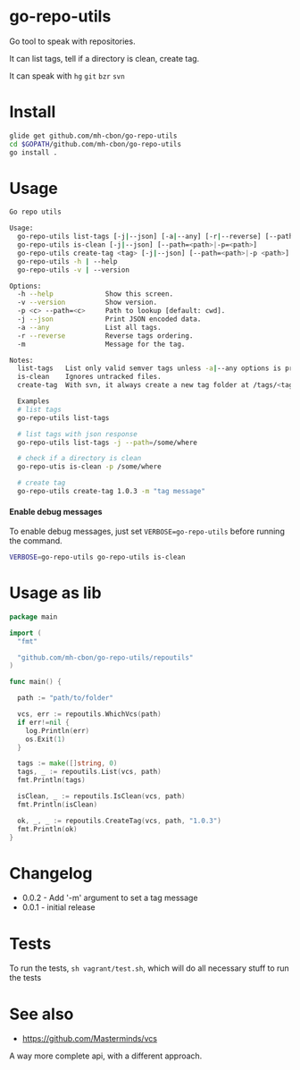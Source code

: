 # go-repo-utils

Go tool to speak with repositories.

It can list tags, tell if a directory is clean, create tag.

It can speak with `hg` `git` `bzr` `svn`

# Install

```sh
glide get github.com/mh-cbon/go-repo-utils
cd $GOPATH/github.com/mh-cbon/go-repo-utils
go install .
```

# Usage

```sh
Go repo utils

Usage:
  go-repo-utils list-tags [-j|--json] [-a|--any] [-r|--reverse] [--path=<path>|-p <path>]
  go-repo-utils is-clean [-j|--json] [--path=<path>|-p=<path>]
  go-repo-utils create-tag <tag> [-j|--json] [--path=<path>|-p <path>] [-m <message>]
  go-repo-utils -h | --help
  go-repo-utils -v | --version

Options:
  -h --help             Show this screen.
  -v --version          Show version.
  -p <c> --path=<c>     Path to lookup [default: cwd].
  -j --json             Print JSON encoded data.
  -a --any              List all tags.
  -r --reverse          Reverse tags ordering.
  -m                    Message for the tag.

Notes:
  list-tags   List only valid semver tags unless -a|--any options is provided.
  is-clean    Ignores untracked files.
  create-tag  With svn, it always create a new tag folder at /tags/<tag>.

  Examples
  # list tags
  go-repo-utils list-tags

  # list tags with json response
  go-repo-utils list-tags -j --path=/some/where

  # check if a directory is clean
  go-repo-utis is-clean -p /some/where

  # create tag
  go-repo-utils create-tag 1.0.3 -m "tag message"
```

#### Enable debug messages

To enable debug messages, just set `VERBOSE=go-repo-utils` before running the command.

```sh
VERBOSE=go-repo-utils go-repo-utils is-clean
```

# Usage as lib

```go
package main

import (
  "fmt"

  "github.com/mh-cbon/go-repo-utils/repoutils"
)

func main() {

  path := "path/to/folder"

  vcs, err := repoutils.WhichVcs(path)
  if err!=nil {
    log.Println(err)
    os.Exit(1)
  }

  tags := make([]string, 0)
  tags, _ := repoutils.List(vcs, path)
  fmt.Println(tags)

  isClean, _ := repoutils.IsClean(vcs, path)
  fmt.Println(isClean)

  ok, _, _ := repoutils.CreateTag(vcs, path, "1.0.3")
  fmt.Println(ok)
}

```

# Changelog

- 0.0.2 - Add '-m' argument to set a tag message
- 0.0.1 - initial release

# Tests

To run the tests, `sh vagrant/test.sh`, which will do all necessary stuff to run the tests

# See also

- https://github.com/Masterminds/vcs

A way more complete api, with a different approach.
